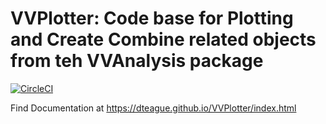 # VVPlotter: Code base for Plotting and Create Combine related objects from teh VVAnalysis package

[![CircleCI](https://circleci.com/gh/dteague/VVPlotter.svg?style=shield)](https://app.circleci.com/pipelines/github/dteague/VVPlotter)

Find Documentation at https://dteague.github.io/VVPlotter/index.html
